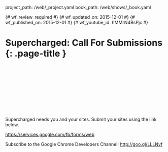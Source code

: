 project_path: /web/_project.yaml
book_path: /web/shows/_book.yaml

{# wf_review_required #}
{# wf_updated_on: 2015-12-01 #}
{# wf_published_on: 2015-12-01 #}
{# wf_youtube_id: hMMrN4BsPjc #}

# Supercharged: Call For Submissions {: .page-title }


<div class="video-wrapper">
  <iframe class="devsite-embedded-youtube-video" data-video-id="hMMrN4BsPjc"
          data-autohide="1" data-showinfo="0" frameborder="0" allowfullscreen>
  </iframe>
</div>


Supercharged needs you and your sites. Submit your sites using the link below.

https://services.google.com/fb/forms/web

Subscribe to the Google Chrome Developers Channel! http://goo.gl/LLLNvf
